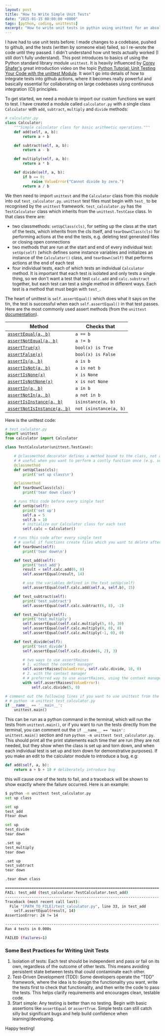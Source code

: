 ```yaml
---
layout: post
title: "How to Write Simple Unit Tests"
date: "2025-01-15 08:00:00 +0000"
tags: [python, coding, unittests]
excerpt: "How to write unit tests in pythin using unittest for an absolute beginner."
---
```


I have had to use unit tests before: I made changes to a codebase, pushed to github, and the tests (written by someone else) failed, so I re-wrote the code until they passed. I didn't understand how unit tests actually worked (I still don't fully understand). This post introduces to basics of using the Python standard library module `unittest`. It is heavily influenced by [Corey Shafer's](https://www.youtube.com/@coreyms) great introduction video on the topic [Python Tutorial: Unit Testing Your Code with the unittest Module](https://www.youtube.com/watch?v=6tNS--WetLI). It won't go into details of how to integrate tests into github actions, where it becomes really powerful and basically essential for collaborating on large codebases uisng continuous integration (CI) principles.

To get started, we need a module to import our custom functions we want to test. I have created a module called `calculator.py` with a single class `Calculator` with `add`, `subtract`, `multiply` and `divide` methods:

```python
# calculator.py
class Calculator:
    """Simple calculator class for basic arithmetic operations."""
    def add(self, a, b):
        return a + b

    def subtract(self, a, b):
        return a - b

    def multiply(self, a, b):
        return a * b

    def divide(self, a, b):
        if b == 0:
            raise ValueError("Cannot divide by zero.")
        return a / b
```

We then need to import `unittest` and the `Calculator` class from this module into out `test_calculator.py`. `unittest` test files must begin with `test_` to be recognised by the `unittest` framework. `test_calculator.py` has the `TestCalculator` class which inherits from the `unittest.TestCase` class. In that class there are:

- two classmethods: `setUpClass(cls)`, for setting up the class at the start of the tests, which inherits from the cls itself, and `tearDownClass(cls)` for performing actions at the end the tests, e.g. deleting test generated files or closing open connections
- two methods that are run at the start and end of every individual test: `setUp(self)` (which defines some instance variables and initializes an instance of the `Calculator()` class, and `tearDown(self)` that performs actions at the end of each test
- four individual tests, each of which tests an individual `Calculator` method. It is important that each test is isolated and only tests a single thing, so we don't want a test that test `calc.add` and `calc.substract` together, but each test can test a single method in different ways. Each test is a method that must begin with `test_`.

The heart of unittest is `self.assertEqual()` which does what it says on the tin, the test is successful when each `self.assertEqual()` in that test passes. Here are the most commonly used assert methods (from the `unittest` [documentation](https://docs.python.org/3/library/unittest)).

| Method                                                                                                               | Checks that            |
| -------------------------------------------------------------------------------------------------------------------- | ---------------------- |
| [`assertEqual(a, b)`](https://docs.python.org/3/library/unittest.html#unittest.TestCase.assertEqual)                 | `a == b`               |
| [`assertNotEqual(a, b)`](https://docs.python.org/3/library/unittest.html#unittest.TestCase.assertNotEqual)           | `a != b`               |
| [`assertTrue(x)`](https://docs.python.org/3/library/unittest.html#unittest.TestCase.assertTrue)                      | `bool(x) is True`      |
| [`assertFalse(x)`](https://docs.python.org/3/library/unittest.html#unittest.TestCase.assertFalse)                    | `bool(x) is False`     |
| [`assertIs(a, b)`](https://docs.python.org/3/library/unittest.html#unittest.TestCase.assertIs)                       | `a is b`               |
| [`assertIsNot(a, b)`](https://docs.python.org/3/library/unittest.html#unittest.TestCase.assertIsNot)                 | `a is not b`           |
| [`assertIsNone(x)`](https://docs.python.org/3/library/unittest.html#unittest.TestCase.assertIsNone)                  | `x is None`            |
| [`assertIsNotNone(x)`](https://docs.python.org/3/library/unittest.html#unittest.TestCase.assertIsNotNone)            | `x is not None`        |
| [`assertIn(a, b)`](https://docs.python.org/3/library/unittest.html#unittest.TestCase.assertIn)                       | `a in b`               |
| [`assertNotIn(a, b)`](https://docs.python.org/3/library/unittest.html#unittest.TestCase.assertNotIn)                 | `a not in b`           |
| [`assertIsInstance(a, b)`](https://docs.python.org/3/library/unittest.html#unittest.TestCase.assertIsInstance)       | `isinstance(a, b)`     |
| [`assertNotIsInstance(a, b)`](https://docs.python.org/3/library/unittest.html#unittest.TestCase.assertNotIsInstance) | `not isinstance(a, b)` |

Here is the unittest code:

```python
# test_calulator.py
import unittest
from calculator import Calculator

class TestCalculator(unittest.TestCase):

    # @classmethod decorator defines a method bound to the class, not an instance of the class
    # # useful when you want to perform a costly function once (e.g. set up a database) and then run all the tests against that, instead of setting it up each time in setUp
    @classmethod
    def setUpClass(cls):
        print('set up class\n')

    @classmethod
    def tearDownClass(cls):
        print('tear down class')

    # runs this code before every single test
    def setUp(self):
        print('set up')
        self.a = 5
        self.b = 10
        # initialize our Calculator class for each test
        self.calc = Calculator()

    # runs this code after every single test
    # # useful if functions create files which you want to delete after each test
    def tearDown(self):
        print('tear down\n')

    def test_add(self):
        print('test_add')
        result = self.calc.add(6, 8)
        self.assertEqual(result, 14)

        # use the variables defined in the test setUp(self)
        self.assertEqual(self.calc.add(self.a, self.b), 15)

    def test_subtract(self):
        print('test_subtract')
        self.assertEqual(self.calc.subtract(6, 8), -2)

    def test_multiply(self):
        print('test_multiply')
        self.assertEqual(self.calc.multiply(5, 6), 30)
        self.assertEqual(self.calc.multiply(0, 0), 0)
        self.assertEqual(self.calc.multiply(-1, 0), 0)

    def test_divide(self):
        print('test_divide')
        self.assertEqual(self.calc.divide(6, 2), 3)

        # two ways to use assertRaises
        # 1. without the context manager
        self.assertRaises(ValueError, self.calc.divide, 10, 0)
        # 2. with the context manager
        # # preferred way to use assertRaises, using the context manager
        with self.assertRaises(ValueError):
            self.calc.divide(5, 0)

# comment out the following lines if you want to use unittest from the command line with:
# # python -m unittest test_calculator.py
if __name__ == '__main__':
    unittest.main()
```

This can be run as a python command in the terminal, which will run the tests from `unittest.main()`, or if you want to run the tests directly from the terminal, you can comment out the `if __name__ == 'main': unittest.main()` section and run `python -m unittest test_calculator.py`. This should print all the print statements each time ther are run (they are not needed, but they show when the class is set up and torn down, and when each individual test is set up and torn down for demonstrative purposes). If you make an edit to the calculator module to introduce a bug, e.g:

```python
def add(self, a, b):
    return a + b + 10 # deliberately introduce bug
```

this will cause one of the tests to fail, and a traceback will be shown to show exactly where the failure occurred. Here is an example:

```bash
$ python -m unittest test_calculator.py
set up class

set up
test_add
Ftear down

set up
test_divide
tear down

.set up
test_multiply
tear down

.set up
test_subtract
tear down

.tear down class

======================================================================
FAIL: test_add (test_calculator.TestCalculator.test_add)
----------------------------------------------------------------------
Traceback (most recent call last):
  File "[PATH_TO_FILE]/test_calculator.py", line 33, in test_add
    self.assertEqual(result, 14)
AssertionError: 24 != 14

----------------------------------------------------------------------
Ran 4 tests in 0.000s

FAILED (failures=1)
```

### Some Best Practices for Writing Unit Tests

1. Isolation of tests: Each test should be independent and pass or fail on its own, regardless of the outcome of other tests. This means avoiding persistent state between tests that could contaminate each other.
2. Test-Driven Development (TDD): Some developers operate the "TDD" framework, where the idea is to design the functionality you want, write the tests first to check that functionality, and then write the code to pass the tests. This helps clarify requirements and encourages clean, testable code.
3. Start simple: Any testing is better than no testing. Begin with basic assertions like `assertEqual` or `assertTrue`. Simple tests can still catch silly but significant bugs and help build confidence when learning/developing.

Happy testing!
